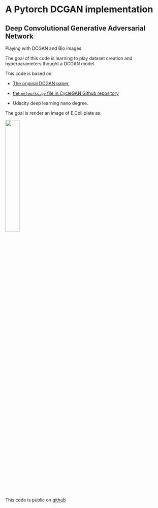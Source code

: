 # A Pytorch DCGAN implementation 
## Deep Convolutional Generative Adversarial Network
Playing with DCGAN and Bio images

The goal of this code is learning to play dataset creation and hyperparameters thought a DCGAN model.

This code is based on:

- [The original DCGAN paper](https://arxiv.org/pdf/1511.06434.pdf),

- [the `networks.py` file in CycleGAN Github repository](https://github.com/junyanz/pytorch-CycleGAN-and-pix2pix/blob/master/models/networks.py)

- Udacity deep learning nano degree.

The goal is render an image of E.Coli plate as:

<img src='https://github.com/linediconsine/ecoli_plate/blob/main/few/few/3.jpg?raw=1' width=30% />

This code is public on [github](https://github.com/linediconsine/ecoli_plate)
